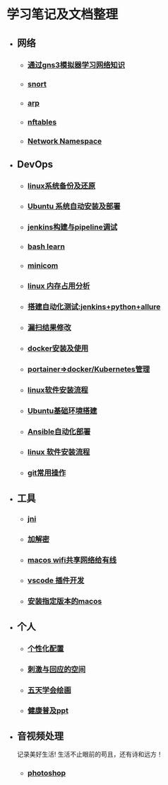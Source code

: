 # 学习笔记及文档整理

- ## 网络  
  - ### [通过gns3模拟器学习网络知识](network/network-learn.md)  
  - ### [snort](./snort/snort.md)  
  - ### [arp](work/arp-nmap.md) 
  - ### [nftables](network/nftables.md)  
  - ### [Network Namespace](network/namespace.md)  
- ## DevOps
  - ### [linux系统备份及还原](DevOps/linux-backup-restore.md)  
  - ### [Ubuntu 系统自动安装及部署](DevOps/ubuntu-auto.md)  
  - ### [jenkins构建与pipeline调试](DevOps/jenkins-build.md) 
  - ### [bash learn](DevOps/bash-learn.md) 
  - ### [minicom](DevOps/minicom.md) 
  - ### [linux 内存占用分析](DevOps/linux-mem.md) 
  - ### [搭建自动化测试:jenkins+python+allure](DevOps/auto-test.md) 
  - ### [漏扫结果修改](DevOps/holes.md) 
  - ### [docker安装及使用](DevOps/docker.md) 
  - ### [portainer=>docker/Kubernetes管理](DevOps/portainer.md) 
  - ### [linux软件安装流程](DevOps/linux-install.md) 
  - ### [Ubuntu基础环境搭建](DevOps/ubuntu-base.md) 
  - ### [Ansible自动化部署](DevOps/ansible.md) 
  - ### [linux 软件安装流程](DevOps/linux-install.md) 
  - ### [git常用操作](DevOps/git.md) 
- ## 工具
  - ### [jni](work/jni.md)  
  - ### [加解密](work/Encryption.md)
  - ### [macos wifi共享网络给有线](notes/share-network.md)   
  - ### [vscode 插件开发](notes/vscode-plugin-dev.md)   
  - ### [安装指定版本的macos](notes/macos-install.md)   
- ## 个人
  - ### [个性化配置](notes/my.md)  
  - ### [刺激与回应的空间](notes/刺激与回应的空间.md) 
  - ### [五天学会绘画](notes/五天学会绘画.md)  
  - ### [健康普及ppt](resources/files/notes/南京市健康普及.pptx)  
- ## 音视频处理
  记录美好生活! 生活不止眼前的苟且，还有诗和远方！
  - ### [photoshop](av/photoshop.md)   
